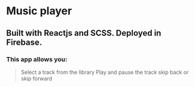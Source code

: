 # Music player
## Built with Reactjs and SCSS. Deployed in Firebase.


### This app allows you:

> Select a track from the library
> Play and pause the track 
> skip back or skip forward
